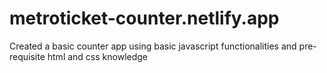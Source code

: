 # metroticket-counter.netlify.app


Created a basic counter app using basic javascript functionalities and pre-requisite html and css knowledge
